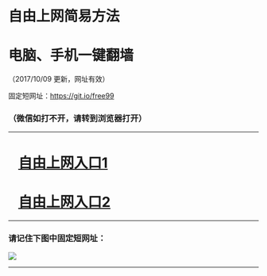 ﻿# 自由上网简易方法

# 电脑、手机一键翻墙

（2017/10/09 更新，网址有效）

固定短网址：https://git.io/free99

### （微信如打不开，请转到浏览器打开）


***





# &nbsp;&nbsp; <a href="http://ft471518153.fwq-tz-1001.info/fwqtz01.html?t=100900129518 " target="_blank">自由上网入口1</a>
# &nbsp;&nbsp; <a href="http://ft876415511.fwq-tz-1002.info/fwqtz02.html?t=100900128445 " target="_blank">自由上网入口2</a>
***

### 请记住下图中固定短网址：

<img src="https://s3-us-west-2.amazonaws.com/fwq-1001/yjfq-20170905okok.png" /> 


***


